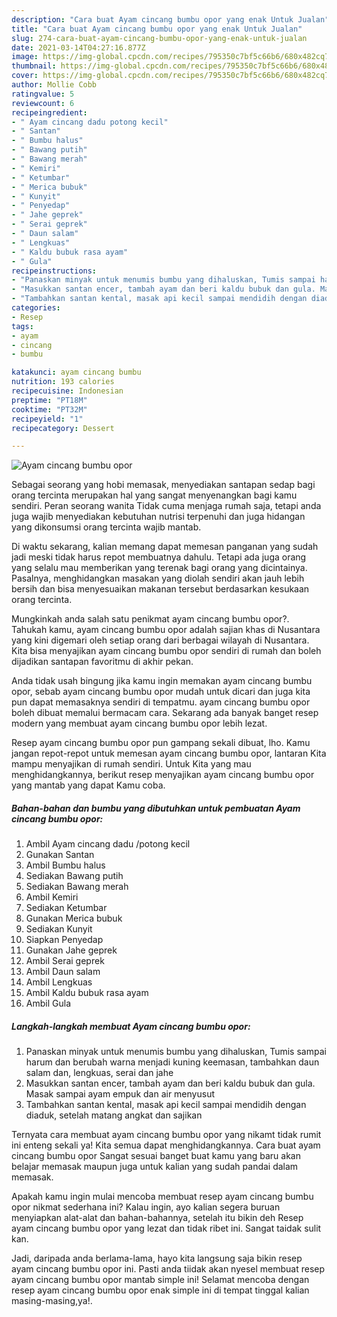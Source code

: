 ```yaml
---
description: "Cara buat Ayam cincang bumbu opor yang enak Untuk Jualan"
title: "Cara buat Ayam cincang bumbu opor yang enak Untuk Jualan"
slug: 274-cara-buat-ayam-cincang-bumbu-opor-yang-enak-untuk-jualan
date: 2021-03-14T04:27:16.877Z
image: https://img-global.cpcdn.com/recipes/795350c7bf5c66b6/680x482cq70/ayam-cincang-bumbu-opor-foto-resep-utama.jpg
thumbnail: https://img-global.cpcdn.com/recipes/795350c7bf5c66b6/680x482cq70/ayam-cincang-bumbu-opor-foto-resep-utama.jpg
cover: https://img-global.cpcdn.com/recipes/795350c7bf5c66b6/680x482cq70/ayam-cincang-bumbu-opor-foto-resep-utama.jpg
author: Mollie Cobb
ratingvalue: 5
reviewcount: 6
recipeingredient:
- " Ayam cincang dadu potong kecil"
- " Santan"
- " Bumbu halus"
- " Bawang putih"
- " Bawang merah"
- " Kemiri"
- " Ketumbar"
- " Merica bubuk"
- " Kunyit"
- " Penyedap"
- " Jahe geprek"
- " Serai geprek"
- " Daun salam"
- " Lengkuas"
- " Kaldu bubuk rasa ayam"
- " Gula"
recipeinstructions:
- "Panaskan minyak untuk menumis bumbu yang dihaluskan, Tumis sampai harum dan berubah warna menjadi kuning keemasan, tambahkan daun salam dan, lengkuas, serai dan jahe"
- "Masukkan santan encer, tambah ayam dan beri kaldu bubuk dan gula. Masak sampai ayam empuk dan air menyusut"
- "Tambahkan santan kental, masak api kecil sampai mendidih dengan diaduk, setelah matang angkat dan sajikan"
categories:
- Resep
tags:
- ayam
- cincang
- bumbu

katakunci: ayam cincang bumbu 
nutrition: 193 calories
recipecuisine: Indonesian
preptime: "PT18M"
cooktime: "PT32M"
recipeyield: "1"
recipecategory: Dessert

---
```



![Ayam cincang bumbu opor](https://img-global.cpcdn.com/recipes/795350c7bf5c66b6/680x482cq70/ayam-cincang-bumbu-opor-foto-resep-utama.jpg)

Sebagai seorang yang hobi memasak, menyediakan santapan sedap bagi orang tercinta merupakan hal yang sangat menyenangkan bagi kamu sendiri. Peran seorang  wanita Tidak cuma menjaga rumah saja, tetapi anda juga wajib menyediakan kebutuhan nutrisi terpenuhi dan juga hidangan yang dikonsumsi orang tercinta wajib mantab.

Di waktu  sekarang, kalian memang dapat memesan panganan yang sudah jadi meski tidak harus repot membuatnya dahulu. Tetapi ada juga orang yang selalu mau memberikan yang terenak bagi orang yang dicintainya. Pasalnya, menghidangkan masakan yang diolah sendiri akan jauh lebih bersih dan bisa menyesuaikan makanan tersebut berdasarkan kesukaan orang tercinta. 



Mungkinkah anda salah satu penikmat ayam cincang bumbu opor?. Tahukah kamu, ayam cincang bumbu opor adalah sajian khas di Nusantara yang kini digemari oleh setiap orang dari berbagai wilayah di Nusantara. Kita bisa menyajikan ayam cincang bumbu opor sendiri di rumah dan boleh dijadikan santapan favoritmu di akhir pekan.

Anda tidak usah bingung jika kamu ingin memakan ayam cincang bumbu opor, sebab ayam cincang bumbu opor mudah untuk dicari dan juga kita pun dapat memasaknya sendiri di tempatmu. ayam cincang bumbu opor boleh dibuat memalui bermacam cara. Sekarang ada banyak banget resep modern yang membuat ayam cincang bumbu opor lebih lezat.

Resep ayam cincang bumbu opor pun gampang sekali dibuat, lho. Kamu jangan repot-repot untuk memesan ayam cincang bumbu opor, lantaran Kita mampu menyajikan di rumah sendiri. Untuk Kita yang mau menghidangkannya, berikut resep menyajikan ayam cincang bumbu opor yang mantab yang dapat Kamu coba.

<!--inarticleads1-->

##### Bahan-bahan dan bumbu yang dibutuhkan untuk pembuatan Ayam cincang bumbu opor:

1. Ambil  Ayam cincang dadu /potong kecil
1. Gunakan  Santan
1. Ambil  Bumbu halus
1. Sediakan  Bawang putih
1. Sediakan  Bawang merah
1. Ambil  Kemiri
1. Sediakan  Ketumbar
1. Gunakan  Merica bubuk
1. Sediakan  Kunyit
1. Siapkan  Penyedap
1. Gunakan  Jahe geprek
1. Ambil  Serai geprek
1. Ambil  Daun salam
1. Ambil  Lengkuas
1. Ambil  Kaldu bubuk rasa ayam
1. Ambil  Gula




<!--inarticleads2-->

##### Langkah-langkah membuat Ayam cincang bumbu opor:

1. Panaskan minyak untuk menumis bumbu yang dihaluskan, Tumis sampai harum dan berubah warna menjadi kuning keemasan, tambahkan daun salam dan, lengkuas, serai dan jahe
1. Masukkan santan encer, tambah ayam dan beri kaldu bubuk dan gula. Masak sampai ayam empuk dan air menyusut
1. Tambahkan santan kental, masak api kecil sampai mendidih dengan diaduk, setelah matang angkat dan sajikan




Ternyata cara membuat ayam cincang bumbu opor yang nikamt tidak rumit ini enteng sekali ya! Kita semua dapat menghidangkannya. Cara buat ayam cincang bumbu opor Sangat sesuai banget buat kamu yang baru akan belajar memasak maupun juga untuk kalian yang sudah pandai dalam memasak.

Apakah kamu ingin mulai mencoba membuat resep ayam cincang bumbu opor nikmat sederhana ini? Kalau ingin, ayo kalian segera buruan menyiapkan alat-alat dan bahan-bahannya, setelah itu bikin deh Resep ayam cincang bumbu opor yang lezat dan tidak ribet ini. Sangat taidak sulit kan. 

Jadi, daripada anda berlama-lama, hayo kita langsung saja bikin resep ayam cincang bumbu opor ini. Pasti anda tiidak akan nyesel membuat resep ayam cincang bumbu opor mantab simple ini! Selamat mencoba dengan resep ayam cincang bumbu opor enak simple ini di tempat tinggal kalian masing-masing,ya!.

